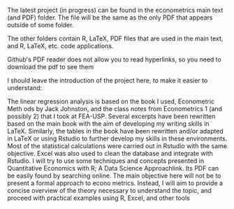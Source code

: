 The latest project (in progress) can be found in the econometrics main text (and PDF) folder. The file will be the same as the only PDF that appears outside of some folder.

The other folders contain R, LaTeX, PDF files that are used in the main text, and R, LaTeX, etc. code applications.

Github's PDF reader does not allow you to read hyperlinks, so you need to download the pdf to see them

I should leave the introduction of the project here, to make it easier to understand:


 The linear regression analysis is based on the book I used, Econometric Meth
ods by Jack Johnston, and the class notes from Econometrics 1 (and possibly
 2) that I took at FEA-USP.
 Several excerpts have been rewritten based on the main book with the aim
 of developing my writing skills in LaTeX. Similarly, the tables in the book have
 been rewritten and/or adapted in LaTeX or using Rstudio to further develop
 my skills in these environments.
 Most of the statistical calculations were carried out in Rstudio with the same
 objective. Excel was also used to clean the database and integrate with Rstudio.
 I will try to use some techniques and concepts presented in Quantitative
 Economics with R; A Data Science Approachlink. Its PDF can be easily found
 by searching online.
 The main objective here will not be to present a formal approach to econo
metrics. Instead, I will aim to provide a concise overview of the theory necessary
 to understand the topic, and proceed with practical examples using R, Excel,
 and other tools
